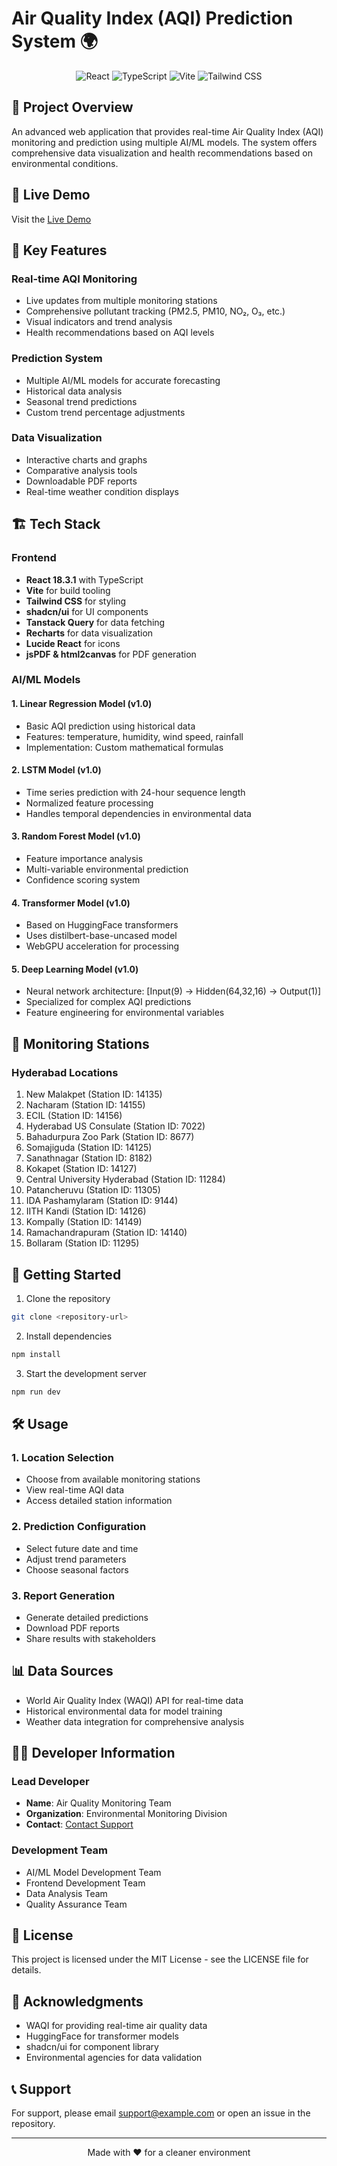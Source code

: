 # Air Quality Index (AQI) Prediction System 🌍

<div align="center">
  <img src="https://img.shields.io/badge/React-20232A?style=for-the-badge&logo=react&logoColor=61DAFB" alt="React" />
  <img src="https://img.shields.io/badge/TypeScript-007ACC?style=for-the-badge&logo=typescript&logoColor=white" alt="TypeScript" />
  <img src="https://img.shields.io/badge/Vite-B73BFE?style=for-the-badge&logo=vite&logoColor=FFD62E" alt="Vite" />
  <img src="https://img.shields.io/badge/Tailwind_CSS-38B2AC?style=for-the-badge&logo=tailwind-css&logoColor=white" alt="Tailwind CSS" />
</div>

## 🌟 Project Overview
An advanced web application that provides real-time Air Quality Index (AQI) monitoring and prediction using multiple AI/ML models. The system offers comprehensive data visualization and health recommendations based on environmental conditions.

## 🔴 Live Demo
Visit the [Live Demo](https://lovable.dev/projects/c44b79dd-abc3-4d19-a8f0-5b0ae531793c)

## 🎯 Key Features

### Real-time AQI Monitoring
- Live updates from multiple monitoring stations
- Comprehensive pollutant tracking (PM2.5, PM10, NO₂, O₃, etc.)
- Visual indicators and trend analysis
- Health recommendations based on AQI levels

### Prediction System
- Multiple AI/ML models for accurate forecasting
- Historical data analysis
- Seasonal trend predictions
- Custom trend percentage adjustments

### Data Visualization
- Interactive charts and graphs
- Comparative analysis tools
- Downloadable PDF reports
- Real-time weather condition displays

## 🏗️ Tech Stack

### Frontend
- **React 18.3.1** with TypeScript
- **Vite** for build tooling
- **Tailwind CSS** for styling
- **shadcn/ui** for UI components
- **Tanstack Query** for data fetching
- **Recharts** for data visualization
- **Lucide React** for icons
- **jsPDF & html2canvas** for PDF generation

### AI/ML Models

#### 1. Linear Regression Model (v1.0)
- Basic AQI prediction using historical data
- Features: temperature, humidity, wind speed, rainfall
- Implementation: Custom mathematical formulas

#### 2. LSTM Model (v1.0)
- Time series prediction with 24-hour sequence length
- Normalized feature processing
- Handles temporal dependencies in environmental data

#### 3. Random Forest Model (v1.0)
- Feature importance analysis
- Multi-variable environmental prediction
- Confidence scoring system

#### 4. Transformer Model (v1.0)
- Based on HuggingFace transformers
- Uses distilbert-base-uncased model
- WebGPU acceleration for processing

#### 5. Deep Learning Model (v1.0)
- Neural network architecture: [Input(9) → Hidden(64,32,16) → Output(1)]
- Specialized for complex AQI predictions
- Feature engineering for environmental variables

## 📍 Monitoring Stations

### Hyderabad Locations
1. New Malakpet (Station ID: 14135)
2. Nacharam (Station ID: 14155)
3. ECIL (Station ID: 14156)
4. Hyderabad US Consulate (Station ID: 7022)
5. Bahadurpura Zoo Park (Station ID: 8677)
6. Somajiguda (Station ID: 14125)
7. Sanathnagar (Station ID: 8182)
8. Kokapet (Station ID: 14127)
9. Central University Hyderabad (Station ID: 11284)
10. Patancheruvu (Station ID: 11305)
11. IDA Pashamylaram (Station ID: 9144)
12. IITH Kandi (Station ID: 14126)
13. Kompally (Station ID: 14149)
14. Ramachandrapuram (Station ID: 14140)
15. Bollaram (Station ID: 11295)

## 🚀 Getting Started

1. Clone the repository
```bash
git clone <repository-url>
```

2. Install dependencies
```bash
npm install
```

3. Start the development server
```bash
npm run dev
```

## 🛠️ Usage

### 1. Location Selection
- Choose from available monitoring stations
- View real-time AQI data
- Access detailed station information

### 2. Prediction Configuration
- Select future date and time
- Adjust trend parameters
- Choose seasonal factors

### 3. Report Generation
- Generate detailed predictions
- Download PDF reports
- Share results with stakeholders

## 📊 Data Sources
- World Air Quality Index (WAQI) API for real-time data
- Historical environmental data for model training
- Weather data integration for comprehensive analysis

## 👨‍💻 Developer Information

### Lead Developer
- **Name**: Air Quality Monitoring Team
- **Organization**: Environmental Monitoring Division
- **Contact**: [Contact Support](mailto:support@example.com)

### Development Team
- AI/ML Model Development Team
- Frontend Development Team
- Data Analysis Team
- Quality Assurance Team

## 📄 License
This project is licensed under the MIT License - see the LICENSE file for details.

## 🙏 Acknowledgments
- WAQI for providing real-time air quality data
- HuggingFace for transformer models
- shadcn/ui for component library
- Environmental agencies for data validation

## 📞 Support
For support, please email [support@example.com](mailto:support@example.com) or open an issue in the repository.

---
<div align="center">
  Made with ❤️ for a cleaner environment
</div>